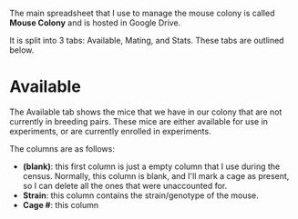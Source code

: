 <!-- TITLE: Mouse Colony Spreadsheet -->

The main spreadsheet that I use to manage the mouse colony is called **Mouse Colony** and is hosted in Google Drive.

It is split into 3 tabs: Available, Mating, and Stats. These tabs are outlined below.
# Available
The Available tab shows the mice that we have in our colony that are not currently in breeding pairs. These mice are either available for use in experiments, or are currently enrolled in experiments.

The columns are as follows:

* **(blank)**: this first column is just a empty column that I use during the census. Normally, this column is blank, and I'll mark a cage as present, so I can delete all the ones that were unaccounted for.
* **Strain**: this column contains the strain/genotype of the mouse.
* **Cage #**: this column 